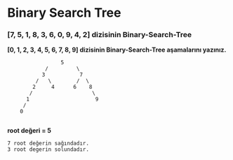 #  Binary Search Tree

###  [7, 5, 1, 8, 3, 6, 0, 9, 4, 2] dizisinin Binary-Search-Tree

**[0, 1, 2, 3, 4, 5, 6, 7, 8, 9] dizisinin Binary-Search-Tree aşamalarını yazınız.**

```
                 5 
            /         \
           3           7
         /   \        /  \
        2     4      6    8
       /                   \
      1                     9
     /
    0
             
```
**root değeri = 5**
````
7 root değerin sağındadır.
3 root degerin solundadır.
````

